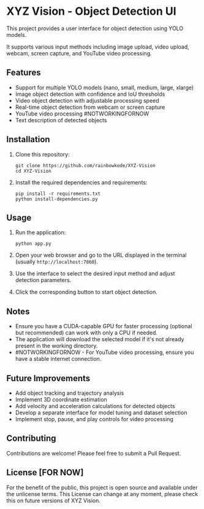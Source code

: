 # XYZ Vision - Object Detection UI

This project provides a user interface for object detection using YOLO models. 

It supports various input methods including image upload, video upload, webcam, screen capture, and YouTube video processing.

## Features

- Support for multiple YOLO models (nano, small, medium, large, xlarge)
- Image object detection with confidence and IoU thresholds
- Video object detection with adjustable processing speed
- Real-time object detection from webcam or screen capture
- YouTube video processing #NOTWORKINGFORNOW
- Text description of detected objects

## Installation

1. Clone this repository:
   ```
   git clone https://github.com/rainbowkode/XYZ-Vision
   cd XYZ-Vision
   ```

2. Install the required dependencies and requirements:
   ```
   pip install -r requirements.txt
   python install-dependencies.py
   ```

## Usage

1. Run the application:
   ```
   python app.py
   ```

2. Open your web browser and go to the URL displayed in the terminal (usually `http://localhost:7860`).

3. Use the interface to select the desired input method and adjust detection parameters.

4. Click the corresponding button to start object detection.

## Notes

- Ensure you have a CUDA-capable GPU for faster processing (optional but recommended) can work with only a CPU if needed.
- The application will download the selected model if it's not already present in the working directory.
- #NOTWORKINGFORNOW - For YouTube video processing, ensure you have a stable internet connection.

## Future Improvements

- Add object tracking and trajectory analysis
- Implement 3D coordinate estimation
- Add velocity and acceleration calculations for detected objects
- Develop a separate interface for model tuning and dataset selection
- Implement stop, pause, and play controls for video processing

## Contributing

Contributions are welcome! Please feel free to submit a Pull Request.

## License [FOR NOW]

For the benefit of the public, this project is open source and available under the unlicense terms.
This License can change at any moment, please check this on future versions of XYZ Vision.
